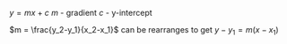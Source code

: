 $y = mx +c$
$m$ - gradient
$c$ - y-intercept

$m = \frac{y_2-y_1}{x_2-x_1}$
can be rearranges to get
$y-y_1 = m(x-x_1)$
